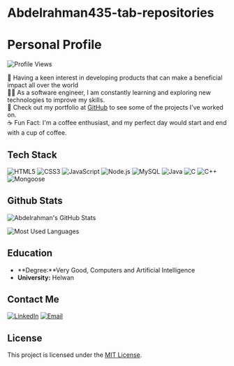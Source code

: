 # Abdelrahman435-tab-repositories
# Personal Profile

![Profile Views](https://komarev.com/ghpvc/?username=Abdelrahman435&style=flat-square)

🌱 Having a keen interest in developing products that can make a beneficial impact all over the world  
👨‍💻 As a software engineer, I am constantly learning and exploring new technologies to improve my skills.  
🔗 Check out my portfolio at [GitHub](https://github.com/Abdelrahman435) to see some of the projects I've worked on.  
☕ Fun Fact: I'm a coffee enthusiast, and my perfect day would start and end with a cup of coffee.

## Tech Stack

![HTML5](https://img.shields.io/badge/-HTML5-E34F26?style=flat-square&logo=html5&logoColor=white)
![CSS3](https://img.shields.io/badge/-CSS3-1572B6?style=flat-square&logo=css3)
![JavaScript](https://img.shields.io/badge/-JavaScript-F7DF1E?style=flat-square&logo=javascript&logoColor=black)
![Node.js](https://img.shields.io/badge/-Node.js-339933?style=flat-square&logo=node.js&logoColor=white)
![MySQL](https://img.shields.io/badge/-MySQL-4479A1?style=flat-square&logo=mysql&logoColor=white)
![Java](https://img.shields.io/badge/-Java-007396?style=flat-square&logo=java&logoColor=white)
![C](https://img.shields.io/badge/-C-A8B9CC?style=flat-square&logo=c&logoColor=black)
![C++](https://img.shields.io/badge/-C++-00599C?style=flat-square&logo=cplusplus&logoColor=white)
![Mongoose](https://img.shields.io/badge/-Mongoose-880000?style=flat-square&logo=mongoose&logoColor=white)

## Github Stats

![Abdelrahman's GitHub Stats](https://github-readme-stats.vercel.app/api?username=Abdelrahman435&show_icons=true&theme=radical)

![Most Used Languages](https://github-readme-stats.vercel.app/api/top-langs/?username=Abdelrahman435&layout=compact&theme=radical)

## Education

- **Degree:**Very Good, Computers and Artificial Intelligence
- **University:** Helwan

## Contact Me

[![LinkedIn](https://img.shields.io/badge/-LinkedIn-0077B5?style=flat-square&logo=linkedin&logoColor=white)](https://www.linkedin.com/in/abd-el-rahman-hassan-1ba1ab237)
[![Email](https://img.shields.io/badge/-Email-D14836?style=flat-square&logo=gmail&logoColor=white)](mailto:ah0383723@gmail.com)

## License

This project is licensed under the [MIT License](LICENSE).
